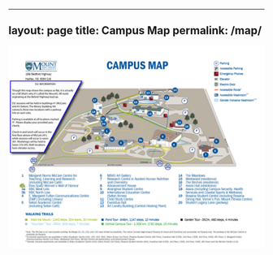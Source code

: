 ------
layout: page
title: Campus Map
permalink: /map/
------


![MSVU campus map](/img/campus-map-2019-04-30.png)
